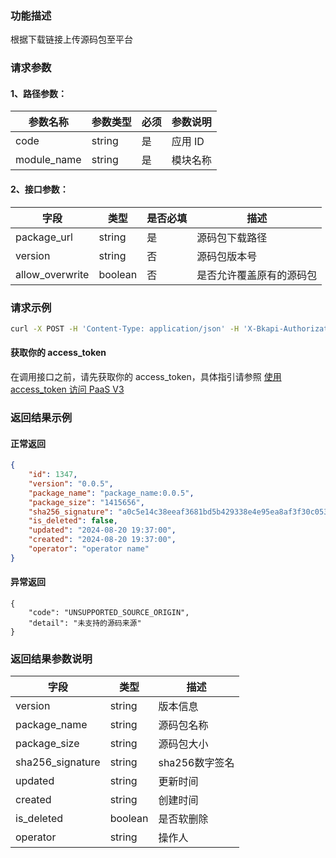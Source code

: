 ### 功能描述
根据下载链接上传源码包至平台

### 请求参数

#### 1、路径参数：

| 参数名称 | 参数类型 | 必须 | 参数说明 |
| -------- | -------- | ---- | -------- |
| code     | string   | 是   | 应用 ID  |
| module_name | string | 是 | 模块名称 |

#### 2、接口参数：

| 字段            | 类型    | 是否必填 | 描述                   |
| --------------- | ------- | -------- | ---------------------- |
| package_url     | string  | 是       | 源码包下载路径         |
| version         | string  | 否       | 源码包版本号           |
| allow_overwrite | boolean | 否       | 是否允许覆盖原有的源码包 |

### 请求示例
```bash
curl -X POST -H 'Content-Type: application/json' -H 'X-Bkapi-Authorization: {"bk_app_code": "apigw-api-test", "bk_app_secret": "***", "bk_ticket": "***"}' -d '{ "package_url": "https://example.com/generic/example.tar.gz", "version": "0.0.5" }' --insecure https://paas.example.apigw.o.woav3..com/stag/bkapps/applications/app_code/modules/default/source_package/link/
```

#### 获取你的 access_token
在调用接口之前，请先获取你的 access_token，具体指引请参照 [使用 access_token 访问 PaaS V3](https://bk.tencent.com/docs/markdown/PaaS3.0/topics/paas/access_token)

### 返回结果示例
#### 正常返回
```json
{
    "id": 1347,
    "version": "0.0.5",
    "package_name": "package_name:0.0.5",
    "package_size": "1415656",
    "sha256_signature": "a0c5e14c38eeaf3681bd5b429338e4e95ea8af3f30c05348a1479cfcf1cdf4d1",
    "is_deleted": false,
    "updated": "2024-08-20 19:37:00",
    "created": "2024-08-20 19:37:00",
    "operator": "operator name"
}
```
#### 异常返回
```
{
    "code": "UNSUPPORTED_SOURCE_ORIGIN",
    "detail": "未支持的源码来源"
}
```


### 返回结果参数说明

| 字段             | 类型   | 描述       |
| ---------------- | ------ | ---------- |
| version          | string | 版本信息   |
| package_name     | string | 源码包名称 |
| package_size     | string | 源码包大小 |
| sha256_signature | string | sha256数字签名 |
| updated          | string | 更新时间   |
| created          | string | 创建时间   |
| is_deleted       | boolean | 是否软删除 |
| operator         | string | 操作人 |